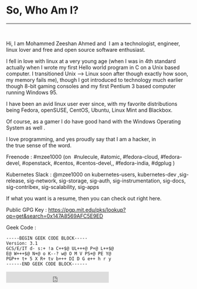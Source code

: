 <h1>So, Who Am I?</h1>

----
<br>

Hi, I am Mohammed Zeeshan Ahmed and  I am a technologist, engineer, linux lover and free and open source software enthusiast.

I fell in love with linux at a very young age (when I was in 4th standard actually when I wrote my first Hello world program in C on a Unix based computer. I transitioned Unix –> Linux soon after though exactly how soon, my memory fails me), though I got introduced to technology much earlier though 8-bit gaming consoles and my first Pentium 3 based computer running Windows 95.

I have been an avid linux user ever since, with my favorite distributions being Fedora, openSUSE, CentOS, Ubuntu, Linux Mint and Blackbox.

Of course, as a gamer I do have good hand with the Windows Operating System as well .

I love programming, and yes proudly say that I am a hacker, in the true sense of the word.

Freenode : #mzee1000 (on  #nulecule, #atomic, #fedora-cloud, #fedora-devel, #openstack, #centos, #centos-devel,, #fedora-india, #dgplug )

Kubernetes Slack : @mzee1000 on kubernetes-users, kubernetes-dev ,sig-release, sig-network, sig-storage, sig-auth, sig-instrumentation, sig-docs, sig-contribex, sig-scalability, sig-apps

If what you want is a resume, then you can check out right here.

Public GPG Key : https://pgp.mit.edu/pks/lookup?op=get&search=0x147A8569AFC5E9ED

Geek Code :

```
-----BEGIN GEEK CODE BLOCK-----
Version: 3.1
GCS/E/IT d- s:+ !a C++$@ UL+++@ P+@ L++$@
E@ W+++$@ N+@ o K--? w@ O M V PS+@ PE Y@ 
PGP++ t+ 5 X R+ tv b+++ DI D G e++ h r y
------END GEEK CODE BLOCK------
```

<iframe src="https://ghbtns.com/github-btn.html?user=mohammedzee1000&type=follow&count=true&size=large" frameborder="0" scrolling="0" width="280px" height="30px"></iframe>
